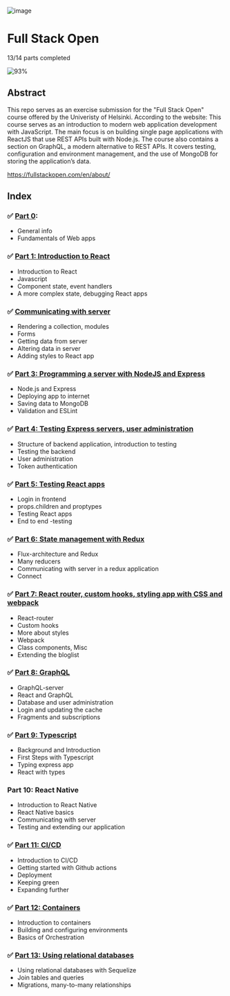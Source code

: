 ![image](https://user-images.githubusercontent.com/70455379/151462052-c18350cf-a907-403e-908a-c29e0107abc4.png)

# Full Stack Open

13/14 parts completed

![93%](https://progress-bar.dev/93/?title=progress&width=500)

## Abstract
This repo serves as an exercise submission for the "Full Stack Open" course offered by the Univeristy of Helsinki. 
According to the website:
This course serves as an introduction to modern web application development with JavaScript. The main focus is on building single page applications with ReactJS that use REST APIs built with Node.js. The course also contains a section on GraphQL, a modern alternative to REST APIs. It covers testing, configuration and environment management, and the use of MongoDB for storing the application’s data.

https://fullstackopen.com/en/about/

## Index

### :white_check_mark: [Part 0](https://github.com/jesslourenco/fullstackopen/tree/main/part0): 
  - General info
  - Fundamentals of Web apps
  
### :white_check_mark: [Part 1: Introduction to React](https://github.com/jesslourenco/fullstackopen/tree/main/part1)
  - Introduction to React
  - Javascript
  - Component state, event handlers
  - A more complex state, debugging React apps
  
### :white_check_mark: [Communicating with server](https://github.com/jesslourenco/fullstackopen/tree/main/part2)
  - Rendering a collection, modules
  - Forms
  - Getting data from server
  - Altering data in server
  - Adding styles to React app
  
### :white_check_mark: [Part 3: Programming a server with NodeJS and Express](https://github.com/jesslourenco/fullstackopen/tree/main/part3/phonebook-backend)
  - Node.js and Express
  - Deploying app to internet
  - Saving data to MongoDB
  - Validation and ESLint
  
### :white_check_mark: [Part 4: Testing Express servers, user administration](https://github.com/jesslourenco/fullstackopen/tree/main/part4/blog-list)
  - Structure of backend application, introduction to testing
  - Testing the backend
  - User administration
  - Token authentication
  
### :white_check_mark: [Part 5: Testing React apps](https://github.com/jesslourenco/fullstackopen/tree/main/part5/blog-front)
  - Login in frontend
  - props.children and proptypes
  - Testing React apps
  - End to end -testing
  
### :white_check_mark: [Part 6: State management with Redux](https://github.com/jesslourenco/fullstackopen/tree/main/part6)
  - Flux-architecture and Redux
  - Many reducers
  - Communicating with server in a redux application
  - Connect

### :white_check_mark: [Part 7: React router, custom hooks, styling app with CSS and webpack](https://github.com/jesslourenco/fullstackopen/tree/main/part7)
  - React-router
  - Custom hooks
  - More about styles
  - Webpack
  - Class components, Misc
  - Extending the bloglist

### :white_check_mark: [Part 8: GraphQL](https://github.com/jesslourenco/fullstackopen/tree/main/part8)
  - GraphQL-server
  - React and GraphQL
  - Database and user administration
  - Login and updating the cache
  - Fragments and subscriptions

### :white_check_mark: [Part 9: Typescript](https://github.com/jesslourenco/fullstackopen/tree/main/part9)
  - Background and Introduction
  - First Steps with Typescript
  - Typing express app
  - React with types

### Part 10: React Native
  - Introduction to React Native
  - React Native basics
  - Communicating with server
  - Testing and extending our application
  
### :white_check_mark: [Part 11: CI/CD](https://github.com/jesslourenco/fullstackopen/tree/main/part11)
  - Introduction to CI/CD
  - Getting started with Github actions
  - Deployment
  - Keeping green
  - Expanding further

### :white_check_mark: [Part 12: Containers](https://github.com/jesslourenco/fullstackopen/tree/main/part12)
  - Introduction to containers
  - Building and configuring environments
  - Basics of Orchestration

### :white_check_mark: [Part 13: Using relational databases](https://github.com/jesslourenco/fullstackopen/tree/main/part3/phonebook-backend)
  - Using relational databases with Sequelize
  - Join tables and queries
  - Migrations, many-to-many relationships


